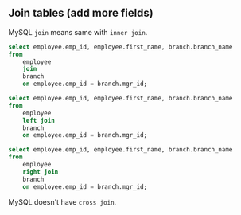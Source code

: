 ## Join tables (add more fields)

MySQL `join` means same with `inner join`. 

```sql
select employee.emp_id, employee.first_name, branch.branch_name
from 
	employee 
	join 
	branch
	on employee.emp_id = branch.mgr_id;
```

```sql
select employee.emp_id, employee.first_name, branch.branch_name
from 
	employee 
	left join 
	branch
	on employee.emp_id = branch.mgr_id;
```

```sql
select employee.emp_id, employee.first_name, branch.branch_name
from 
	employee 
	right join 
	branch
	on employee.emp_id = branch.mgr_id;
```

MySQL doesn't have `cross join`. 




































